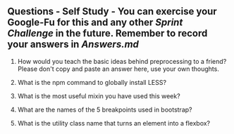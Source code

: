 ## Questions - Self Study - You can exercise your Google-Fu for this and any other _Sprint Challenge_ in the future. Remember to record your answers in _Answers.md_

1. How would you teach the basic ideas behind preprocessing to a friend?  Please don't copy and paste an answer here, use your own thoughts.


2. What is the npm command to globally install LESS?


3. What is the most useful mixin you have used this week?


4. What are the names of the 5 breakpoints used in bootstrap?


5. What is the utility class name that turns an element into a flexbox?
